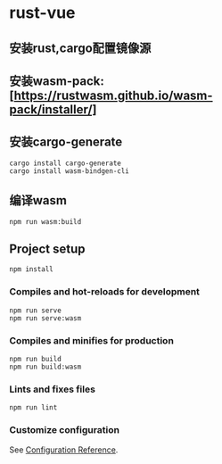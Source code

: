 # rust-vue

## 安装rust,cargo配置镜像源

## 安装wasm-pack: [https://rustwasm.github.io/wasm-pack/installer/]

## 安装cargo-generate
```
cargo install cargo-generate
cargo install wasm-bindgen-cli
```

## 编译wasm
```
npm run wasm:build
```

## Project setup
```
npm install
```

### Compiles and hot-reloads for development
```
npm run serve
npm run serve:wasm
```

### Compiles and minifies for production
```
npm run build
npm run build:wasm
```

### Lints and fixes files
```
npm run lint
```

### Customize configuration
See [Configuration Reference](https://cli.vuejs.org/config/).
